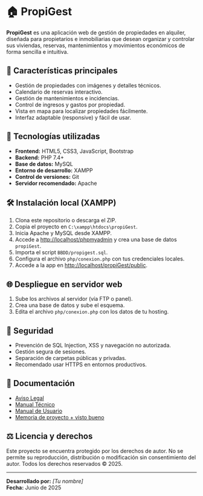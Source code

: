 # 🏠 PropiGest

**PropiGest** es una aplicación web de gestión de propiedades en alquiler, diseñada para propietarios e inmobiliarias que desean organizar y controlar sus viviendas, reservas, mantenimientos y movimientos económicos de forma sencilla e intuitiva.

## 🚀 Características principales

- Gestión de propiedades con imágenes y detalles técnicos.
- Calendario de reservas interactivo.
- Gestión de mantenimientos e incidencias.
- Control de ingresos y gastos por propiedad.
- Vista en mapa para localizar propiedades fácilmente.
- Interfaz adaptable (responsive) y fácil de usar.

## 🧰 Tecnologías utilizadas

- **Frontend:** HTML5, CSS3, JavaScript, Bootstrap
- **Backend:** PHP 7.4+
- **Base de datos:** MySQL
- **Entorno de desarrollo:** XAMPP
- **Control de versiones:** Git
- **Servidor recomendado:** Apache

## 🛠️ Instalación local (XAMPP)

1. Clona este repositorio o descarga el ZIP.
2. Copia el proyecto en `C:\xampp\htdocs\propiGest`.
3. Inicia Apache y MySQL desde XAMPP.
4. Accede a [http://localhost/phpmyadmin](http://localhost/phpmyadmin) y crea una base de datos `propiGest`.
5. Importa el script `BBDD/propigest.sql`.
6. Configura el archivo `php/conexion.php` con tus credenciales locales.
7. Accede a la app en [http://localhost/propiGest/public](http://localhost/propiGest).

## 🌐 Despliegue en servidor web

1. Sube los archivos al servidor (vía FTP o panel).
2. Crea una base de datos y sube el esquema.
3. Edita el archivo `php/conexion.php` con los datos de tu hosting.

## 🔐 Seguridad

- Prevención de SQL Injection, XSS y navegación no autorizada.
- Gestión segura de sesiones.
- Separación de carpetas públicas y privadas.
- Recomendado usar HTTPS en entornos productivos.

## 📄 Documentación

- [Aviso Legal](./Documentacion/avisoLegal.pdf)
- [Manual Técnico](./Documentacion/manualTecnico.pdf)
- [Manual de Usuario](./Documentacion/manualUsuario.pdf)
- [Memoria de proyecto + visto bueno](./Documentacion/MemoriaProyectoPropigestSigned.pdf)

## ⚖️ Licencia y derechos

Este proyecto se encuentra protegido por los derechos de autor. No se permite su reproducción, distribución o modificación sin consentimiento del autor. Todos los derechos reservados © 2025.

---

**Desarrollado por:** *[Tu nombre]*  
**Fecha:** Junio de 2025  
